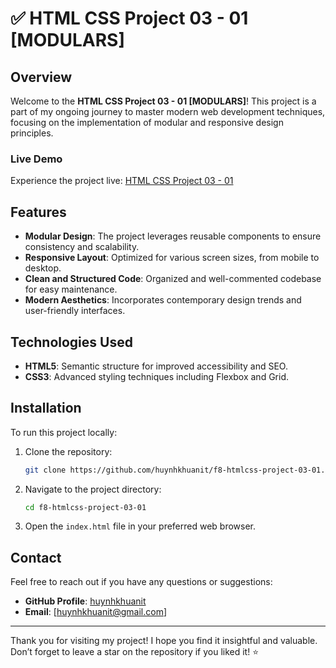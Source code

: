 #  ✅ HTML CSS Project 03 - 01 [MODULARS]

## Overview

Welcome to the **HTML CSS Project 03 - 01 [MODULARS]**! This project is a part of my ongoing journey to master modern web development techniques, focusing on the implementation of modular and responsive design principles.

### Live Demo
Experience the project live: [HTML CSS Project 03 - 01](https://huynhkhuanit.github.io/f8-htmlcss-project-03-01)

## Features
- **Modular Design**: The project leverages reusable components to ensure consistency and scalability.
- **Responsive Layout**: Optimized for various screen sizes, from mobile to desktop.
- **Clean and Structured Code**: Organized and well-commented codebase for easy maintenance.
- **Modern Aesthetics**: Incorporates contemporary design trends and user-friendly interfaces.

## Technologies Used
- **HTML5**: Semantic structure for improved accessibility and SEO.
- **CSS3**: Advanced styling techniques including Flexbox and Grid.

## Installation
To run this project locally:

1. Clone the repository:
   ```bash
   git clone https://github.com/huynhkhuanit/f8-htmlcss-project-03-01.git
   ```
2. Navigate to the project directory:
   ```bash
   cd f8-htmlcss-project-03-01
   ```
3. Open the `index.html` file in your preferred web browser.

## Contact
Feel free to reach out if you have any questions or suggestions:
- **GitHub Profile**: [huynhkhuanit](https://github.com/huynhkhuanit)
- **Email**: [huynhkhuanit@gmail.com]

---

Thank you for visiting my project! I hope you find it insightful and valuable. Don’t forget to leave a star on the repository if you liked it! ⭐

